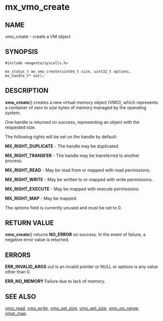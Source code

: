 # mx_vmo_create

## NAME

vmo_create - create a VM object

## SYNOPSIS

```
#include <magenta/syscalls.h>

mx_status_t mx_vmo_create(uint64_t size, uint32_t options, mx_handle_t* out);

```

## DESCRIPTION

**vmo_create**() creates a new virtual memory object (VMO), which represents
a container of zero to *size* bytes of memory managed by the operating
system.

One handle is returned on success, representing an object with the requested
size.

The following rights will be set on the handle by default:

**MX_RIGHT_DUPLICATE** - The handle may be duplicated.

**MX_RIGHT_TRANSFER** - The handle may be transferred to another process.

**MX_RIGHT_READ** - May be read from or mapped with read permissions.

**MX_RIGHT_WRITE** - May be written to or mapped with write permissions.

**MX_RIGHT_EXECUTE** - May be mapped with execute permissions.

**MX_RIGHT_MAP** - May be mapped.

The *options* field is currently unused and must be set to 0.

## RETURN VALUE

**vmo_create**() returns **NO_ERROR** on success. In the event
of failure, a negative error value is returned.

## ERRORS

**ERR_INVALID_ARGS**  *out* is an invalid pointer or NULL or *options* is
any value other than 0.

**ERR_NO_MEMORY**  Failure due to lack of memory.

## SEE ALSO

[vmo_read](vmo_read.md),
[vmo_write](vmo_write.md),
[vmo_set_size](vmo_set_size.md),
[vmo_get_size](vmo_get_size.md),
[vmo_op_range](vmo_op_range.md),
[vmar_map](vmar_map.md).

